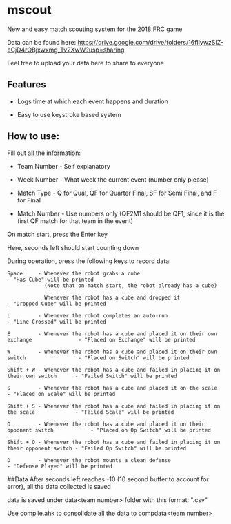 # mscout
New and easy match scouting system for the 2018 FRC game

Data can be found here: https://drive.google.com/drive/folders/16fIlywzSIZ-eCjD4rOBjxwxmg_Tv2XwW?usp=sharing

Feel free to upload your data here to share to everyone

## Features

 - Logs time at which each event happens and duration

 - Easy to use keystroke based system

## How to use:

Fill out all the information:
 
 - Team Number  - Self explanatory
 
 - Week Number  - What week the current event (number only please)
 
 - Match Type   - Q for Qual, QF for Quarter Final, SF for Semi Final, and F for Final
 
 - Match Number - Use numbers only (QF2M1 should be QF1, since it is the first QF match for that team in the event)


On match start, press the Enter key

Here, seconds left should start counting down


During operation, press the following keys to record data:

    Space     - Whenever the robot grabs a cube                                                 - "Has Cube" will be printed 
                (Note that on match start, the robot already has a cube)
                
                Whenever the robot has a cube and dropped it                                    - "Dropped Cube" will be printed

    L         - Whenever the robot completes an auto-run                                        - "Line Crossed" will be printed

    E         - Whenever the robot has a cube and placed it on their own exchange               - "Placed on Exchange" will be printed

    W         - Whenever the robot has a cube and placed it on their own switch                 - "Placed on Switch" will be printed

    Shift + W - Whenever the robot has a cube and failed in placing it on their own switch      - "Failed Switch" will be printed

    S         - Whenever the robot has a cube and placed it on the scale                        - "Placed on Scale" will be printed

    Shift + S - Whenever the robot has a cube and failed in placing it on the scale             - "Failed Scale" will be printed

    O         - Whenever the robot has a cube and placed it on their opponent switch            - "Placed on Op Switch" will be printed

    Shift + O - Whenever the robot has a cube and failed in placing it on their opponent switch - "Failed Op Switch" will be printed

    D         - Whenever the robot mounts a clean defense                                       - "Defense Played" will be printed

##Data
After seconds left reaches -10 (10 second buffer to account for error), all the data collected is saved

data is saved under data\<team number> folder with this format: "<team number>_<week number>_<match type><match number>.csv"

Use compile.ahk to consolidate all the data to compdata\<team number>
<WIP>
